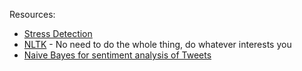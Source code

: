 Resources:
- [Stress Detection](https://thecleverprogrammer.com/2021/12/20/stress-detection-with-machine-learning/)
- [NLTK](https://github.com/hb20007/hands-on-nltk-tutorial) - No need to do the whole thing, do whatever interests you
- [Naive Bayes for sentiment analysis of Tweets](https://github.com/amanjeetsahu/Natural-Language-Processing-Specialization/blob/master/Natural%20Language%20Processing%20with%20Classification%20and%20Vector%20Spaces/Week%202/C1_W2_Assignment_Solution.ipynb)
